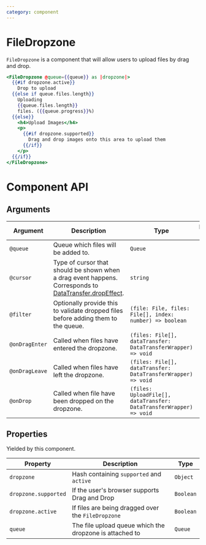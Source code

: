 ```yaml
---
category: component
---
```


# FileDropzone

`FileDropzone` is a component that will allow users to upload files by
drag and drop.

```hbs
<FileDropzone @queue={{queue}} as |dropzone|>
  {{#if dropzone.active}}
    Drop to upload
  {{else if queue.files.length}}
    Uploading
    {{queue.files.length}}
    files. ({{queue.progress}}%)
  {{else}}
    <h4>Upload Images</h4>
    <p>
      {{#if dropzone.supported}}
        Drag and drop images onto this area to upload them
      {{/if}}
    </p>
  {{/if}}
</FileDropzone>
```

# Component API

## Arguments

| Argument             | Description                                             | Type      | Default value |
| -------------------- | ------------------------------------------------------- | --------- | ------------- |
| `@queue`      | Queue which files will be added to. | `Queue`  |    |
| `@cursor`      | Type of cursor that should be shown when a drag event happens. Corresponds to [DataTransfer.dropEffect](https://developer.mozilla.org/en-US/docs/Web/API/DataTransfer/dropEffect). | `string`  | `'copy'`    |
| `@filter`      | Optionally provide this to validate dropped files before adding them to the queue. | `(file: File, files: File[], index: number) => boolean`  |   |
| `@onDragEnter`      | Called when files have entered the dropzone. | `(files: File[], dataTransfer: DataTransferWrapper) => void`  |   |
| `@onDragLeave`      | Called when files have left the dropzone. | `(files: File[], dataTransfer: DataTransferWrapper) => void`  |   |
| `@onDrop`           | Called when file have been dropped on the dropzone. | `(files: UploadFile[], dataTransfer: DataTransferWrapper) => void`  |   |

## Properties

Yielded by this component.

| Property             | Description                                             | Type      |
| -------------------- | ------------------------------------------------------- | --------- |
| `dropzone`           | Hash containing `supported` and `active`                |  `Object` |
| `dropzone.supported` | If the user's browser supports Drag and Drop            | `Boolean` |
| `dropzone.active`    | If files are being dragged over the `FileDropzone`      | `Boolean` |
| `queue`              | The file upload queue which the dropzone is attached to | `Queue`   |
